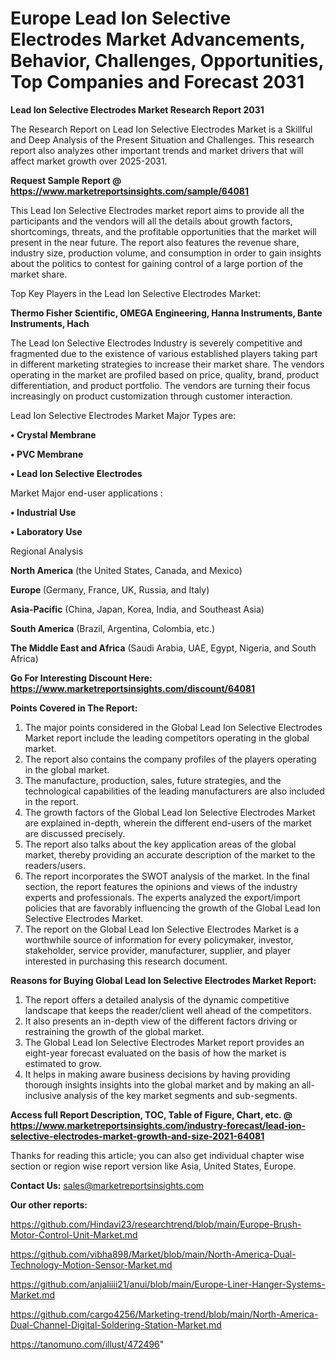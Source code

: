 # Europe Lead Ion Selective Electrodes Market Advancements, Behavior, Challenges, Opportunities, Top Companies and Forecast 2031

<strong>Lead Ion Selective Electrodes Market Research Report 2031</strong>

The Research Report on Lead Ion Selective Electrodes Market is a Skillful and Deep Analysis of the Present Situation and Challenges. This research report also analyzes other important trends and market drivers that will affect market growth over 2025-2031.

<strong>Request Sample Report @ <a href=https://www.marketreportsinsights.com/sample/64081>https://www.marketreportsinsights.com/sample/64081</a></strong>

This Lead Ion Selective Electrodes market report aims to provide all the participants and the vendors will all the details about growth factors, shortcomings, threats, and the profitable opportunities that the market will present in the near future. The report also features the revenue share, industry size, production volume, and consumption in order to gain insights about the politics to contest for gaining control of a large portion of the market share.

Top Key Players in the Lead Ion Selective Electrodes Market:

<strong>Thermo Fisher Scientific, OMEGA Engineering, Hanna Instruments, Bante Instruments, Hach</strong>

The Lead Ion Selective Electrodes Industry is severely competitive and fragmented due to the existence of various established players taking part in different marketing strategies to increase their market share. The vendors operating in the market are profiled based on price, quality, brand, product differentiation, and product portfolio. The vendors are turning their focus increasingly on product customization through customer interaction.

Lead Ion Selective Electrodes Market Major Types are:

<strong>• Crystal Membrane

• PVC Membrane

• Lead Ion Selective Electrodes</strong>

Market Major end-user applications :

<strong>• Industrial Use

• Laboratory Use</strong>

Regional Analysis

</u><strong><b>North America</b></strong> (the United States, Canada, and Mexico)

<strong><b>Europe </b></strong>(Germany, France, UK, Russia, and Italy)

<strong><b>Asia-Pacific</b></strong> (China, Japan, Korea, India, and Southeast Asia)

<strong><b>South America</b></strong> (Brazil, Argentina, Colombia, etc.)

<strong><b>The Middle East and Africa</b></strong> (Saudi Arabia, UAE, Egypt, Nigeria, and South Africa)

<strong>Go For Interesting Discount Here: <a href=https://www.marketreportsinsights.com/discount/64081>https://www.marketreportsinsights.com/discount/64081</a></strong>

<strong>Points Covered in The Report:</strong>
<ol>
  <li>The major points considered in the Global Lead Ion Selective Electrodes Market report include the leading competitors operating in the global market.</li>
  <li>The report also contains the company profiles of the players operating in the global market.</li>
  <li>The manufacture, production, sales, future strategies, and the technological capabilities of the leading manufacturers are also included in the report.</li>
  <li>The growth factors of the Global Lead Ion Selective Electrodes Market are explained in-depth, wherein the different end-users of the market are discussed precisely.</li>
  <li>The report also talks about the key application areas of the global market, thereby providing an accurate description of the market to the readers/users.</li>
  <li>The report incorporates the SWOT analysis of the market. In the final section, the report features the opinions and views of the industry experts and professionals. The experts analyzed the export/import policies that are favorably influencing the growth of the Global Lead Ion Selective Electrodes Market.</li>
  <li>The report on the Global Lead Ion Selective Electrodes Market is a worthwhile source of information for every policymaker, investor, stakeholder, service provider, manufacturer, supplier, and player interested in purchasing this research document.</li>
</ol>
<strong>Reasons for Buying Global Lead Ion Selective Electrodes Market Report:</strong>

<ol>
  <li>The report offers a detailed analysis of the dynamic competitive landscape that keeps the reader/client well ahead of the competitors.</li>
  <li>It also presents an in-depth view of the different factors driving or restraining the growth of the global market.</li>
  <li>The Global Lead Ion Selective Electrodes Market report provides an eight-year forecast evaluated on the basis of how the market is estimated to grow.</li>
  <li>It helps in making aware business decisions by having providing thorough insights insights into the global market and by making an all-inclusive analysis of the key market segments and sub-segments.</li>
</ol>
<strong>Access full Report Description, TOC, Table of Figure, Chart, etc. @ <a href=https://www.marketreportsinsights.com/industry-forecast/lead-ion-selective-electrodes-market-growth-and-size-2021-64081>https://www.marketreportsinsights.com/industry-forecast/lead-ion-selective-electrodes-market-growth-and-size-2021-64081</a></strong>


Thanks for reading this article; you can also get individual chapter wise section or region wise report version like Asia, United States, Europe.

<strong>Contact Us:</strong>
sales@marketreportsinsights.com

<strong>Our other reports:</strong>

<a href=https://github.com/Hindavi23/researchtrend/blob/main/Europe-Brush-Motor-Control-Unit-Market.md>https://github.com/Hindavi23/researchtrend/blob/main/Europe-Brush-Motor-Control-Unit-Market.md</a>

<a href=https://github.com/vibha898/Market/blob/main/North-America-Dual-Technology-Motion-Sensor-Market.md>https://github.com/vibha898/Market/blob/main/North-America-Dual-Technology-Motion-Sensor-Market.md</a>

<a href=https://github.com/anjaliiii21/anui/blob/main/Europe-Liner-Hanger-Systems-Market.md>https://github.com/anjaliiii21/anui/blob/main/Europe-Liner-Hanger-Systems-Market.md</a>

<a href=https://github.com/cargo4256/Marketing-trend/blob/main/North-America-Dual-Channel-Digital-Soldering-Station-Market.md>https://github.com/cargo4256/Marketing-trend/blob/main/North-America-Dual-Channel-Digital-Soldering-Station-Market.md</a>

<a href=https://tanomuno.com/illust/472496>https://tanomuno.com/illust/472496</a>"
